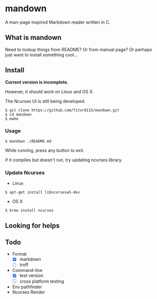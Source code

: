 # mandown

A man-page inspired Markdown reader written in C.

## What is mandown

Need to lookup things from README? Or from manual page? Or perhaps just want to install something cool...

## Install

**Current version is incomplete.**

However, it should work on Linux and OS X.

The Ncurses UI is still being developed.

```
$ git clone https://github.com/Titor8115/mandown.git
$ cd mandown
$ make
```

### Usage

```
$ mandown ./README.md
```

While running, press any button to exit.

if it compiles but doesn't run, try updating ncurses library.

### Update Ncurses

- Linux

```
$ apt-get install libncursesw5-dev
```

- OS X

```
$ brew install ncurses
```

## Looking for helps

## Todo

- Format
  - [x] markdown
  - [ ] troff
- Command-line
  - [x] test version
  - [ ] cross platform testing
- Env pathfinder
- Ncurses Render
